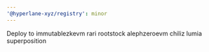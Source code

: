 ```yaml
---
'@hyperlane-xyz/registry': minor
---
```


Deploy to immutablezkevm rari rootstock alephzeroevm chiliz lumia superposition
